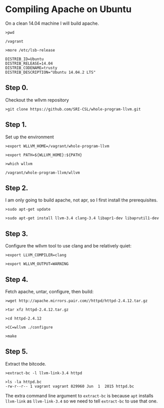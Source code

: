 # Compiling Apache on Ubuntu


On a clean 14.04 machine I will build apache.

```
>pwd

/vagrant

>more /etc/lsb-release

DISTRIB_ID=Ubuntu
DISTRIB_RELEASE=14.04
DISTRIB_CODENAME=trusty
DISTRIB_DESCRIPTION="Ubuntu 14.04.2 LTS"
```


## Step 0.

Checkout the wllvm repository

```
>git clone https://github.com/SRI-CSL/whole-program-llvm.git
```

## Step 1.

Set up the environment 

```
>export WLLVM_HOME=/vagrant/whole-program-llvm

>export PATH=${WLLVM_HOME}:${PATH}

>which wllvm

/vagrant/whole-program-llvm/wllvm
```

## Step 2.

I am only going to build apache, not apr, so I first install the prerequisites.

```
>sudo apt-get update

>sudo apt-get install llvm-3.4 clang-3.4 libapr1-dev libaprutil1-dev

```

## Step 3.

  Configure the wllvm tool to use clang and be relatively quiet:

```
>export LLVM_COMPILER=clang

>export WLLVM_OUTPUT=WARNING
```

## Step 4.

 Fetch apache, untar, configure, then build:

```
>wget http://apache.mirrors.pair.com//httpd/httpd-2.4.12.tar.gz

>tar xfz httpd-2.4.12.tar.gz

>cd httpd-2.4.12

>CC=wllvm ./configure

>make
```

## Step 5.

Extract the bitcode.

```
>extract-bc -l llvm-link-3.4 httpd

>ls -la httpd.bc
-rw-r--r-- 1 vagrant vagrant 829960 Jun  1  2015 httpd.bc
```

The extra command line argument to `extract-bc` is because `apt`
installs `llvm-link` as `llvm-link-3.4` so we need to tell `extract-bc`
to use that one.